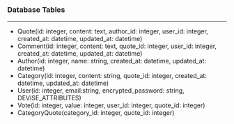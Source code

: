 ### Database Tables
----------------------------------------
<ul>
    <li>Quote(id: integer, content: text, author_id: integer, user_id: integer, created_at: datetime, updated_at: datetime)</li>
    <li>Comment(id: integer, content: text, quote_id: integer, user_id: integer, created_at: datetime, updated_at: datetime)</li>
    <li>Author(id: integer, name: string, created_at: datetime, updated_at: datetime)</li>
    <li>Category(id: integer, content: string, quote_id: integer, created_at: datetime, updated_at: datetime)</li>
    <li>User(id: integer, email:string, encrypted_password: string, DEVISE_ATTRIBUTES)</li>
    <li>Vote(id: integer, value: integer, user_id: integer, quote_id: integer)</li>
    <li>CategoryQuote(category_id: integer, quote_id: integer)</li>
</ul>
